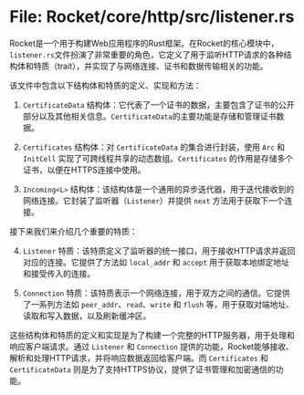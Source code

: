 # File: Rocket/core/http/src/listener.rs

Rocket是一个用于构建Web应用程序的Rust框架。在Rocket的核心模块中，`listener.rs`文件扮演了非常重要的角色，它定义了用于监听HTTP请求的各种结构体和特质（trait），并实现了与网络连接、证书和数据传输相关的功能。

该文件中包含以下结构体和特质的定义、实现和方法：

1. `CertificateData` 结构体：它代表了一个证书的数据，主要包含了证书的公开部分以及其他相关信息。`CertificateData`的主要功能是存储和管理证书数据。

2. `Certificates` 结构体：对 `CertificateData` 的集合进行封装，使用 `Arc` 和 `InitCell` 实现了可跨线程共享的动态数组。`Certificates` 的作用是存储多个证书，以便在HTTPS连接中使用。

3. `Incoming<L>` 结构体：该结构体是一个通用的异步迭代器，用于迭代接收到的网络连接。它封装了监听器（`Listener`）并提供 `next` 方法用于获取下一个连接。

接下来我们来介绍几个重要的特质：

4. `Listener` 特质：该特质定义了监听器的统一接口，用于接收HTTP请求并返回对应的连接。它提供了方法如 `local_addr` 和 `accept` 用于获取本地绑定地址和接受传入的连接。

5. `Connection` 特质：该特质表示一个网络连接，用于双方之间的通信。它提供了一系列方法如 `peer_addr`、`read`、`write` 和 `flush` 等，用于获取对端地址、读取和写入数据，以及刷新缓冲区。

这些结构体和特质的定义和实现是为了构建一个完整的HTTP服务器，用于处理和响应客户端请求。通过 `Listener` 和 `Connection` 提供的功能，Rocket能够接收、解析和处理HTTP请求，并将响应数据返回给客户端。而 `Certificates` 和 `CertificateData` 则是为了支持HTTPS协议，提供了证书管理和加密通信的功能。

